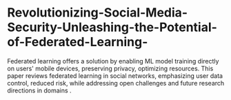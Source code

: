 # Revolutionizing-Social-Media-Security-Unleashing-the-Potential-of-Federated-Learning-
Federated learning offers a solution by enabling ML model training directly on users' mobile devices, preserving privacy, optimizing resources. This paper reviews federated learning in social networks, emphasizing user data control, reduced risk, while addressing open challenges and future research directions in domains .
